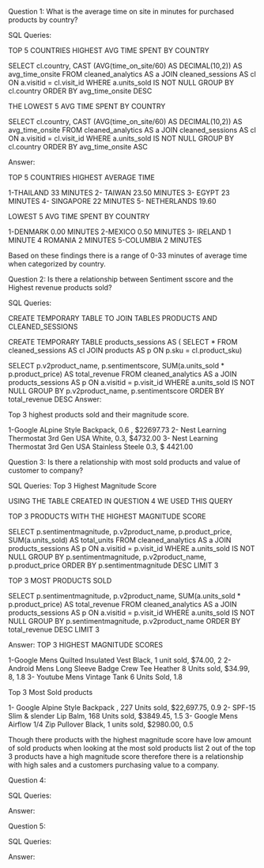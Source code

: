 Question 1: What is the average time on site in minutes for purchased products by country?

SQL Queries:

TOP 5 COUNTRIES HIGHEST AVG TIME SPENT BY COUNTRY

SELECT cl.country, CAST (AVG(time_on_site/60) AS DECIMAL(10,2)) AS avg_time_onsite
FROM cleaned_analytics AS a 
JOIN cleaned_sessions AS cl 
ON a.visitid = cl.visit_id 
WHERE a.units_sold IS NOT NULL 
GROUP BY cl.country 
ORDER BY avg_time_onsite DESC

THE LOWEST 5 AVG TIME SPENT BY COUNTRY

SELECT cl.country, CAST (AVG(time_on_site/60) AS DECIMAL(10,2)) AS avg_time_onsite
FROM cleaned_analytics AS a 
JOIN cleaned_sessions AS cl 
ON a.visitid = cl.visit_id 
WHERE a.units_sold IS NOT NULL 
GROUP BY cl.country 
ORDER BY avg_time_onsite ASC

Answer: 

TOP 5 COUNTRIES HIGHEST AVERAGE TIME 

1-THAILAND 33 MINUTES
2- TAIWAN 23.50 MINUTES
3- EGYPT 23 MINUTES
4- SINGAPORE 22 MINUTES
5- NETHERLANDS 19.60

LOWEST 5 AVG TIME SPENT BY COUNTRY

1-DENMARK 0.00 MINUTES
2-MEXICO 0.50 MINUTES
3- IRELAND 1 MINUTE
4 ROMANIA 2 MINUTES
5-COLUMBIA 2 MINUTES

Based on these findings there is a range of 0-33 minutes of average time when categorized by country.




Question 2: Is there a relationship between Sentiment sscore and the Highest revenue products sold?

SQL Queries:

CREATE TEMPORARY TABLE TO JOIN TABLES PRODUCTS AND CLEANED_SESSIONS

CREATE TEMPORARY TABLE products_sessions AS (
SELECT *
FROM cleaned_sessions AS cl
JOIN products AS p 
ON p.sku = cl.product_sku)


SELECT p.v2product_name, p.sentimentscore, SUM(a.units_sold * p.product_price) AS total_revenue
FROM cleaned_analytics AS a 
JOIN products_sessions AS p
ON a.visitid = p.visit_id 
WHERE a.units_sold IS NOT NULL 
GROUP BY p.v2product_name, p.sentimentscore 
ORDER BY total_revenue DESC 
Answer:

Top 3 highest products sold and their magnitude score.

1-Google ALpine Style Backpack, 0.6 , $22697.73
2- Nest Learning Thermostat 3rd Gen USA White, 0.3, $4732.00
3- Nest Learning Thermostat 3rd Gen USA Stainless Steele 0.3, $ 4421.00

Question 3: Is there a relationship with most sold products and value of customer to company?

SQL Queries:
Top 3 Highest Magnitude Score

USING THE TABLE CREATED IN QUESTION 4 WE USED THIS QUERY

TOP 3 PRODUCTS WITH THE HIGHEST MAGNITUDE SCORE 

SELECT p.sentimentmagnitude, p.v2product_name, p.product_price, SUM(a.units_sold) AS total_units
FROM cleaned_analytics AS a 
JOIN products_sessions AS p
ON a.visitid = p.visit_id 
WHERE a.units_sold IS NOT NULL 
GROUP BY p.sentimentmagnitude, p.v2product_name, p.product_price
ORDER BY p.sentimentmagnitude DESC
LIMIT 3

TOP 3 MOST PRODUCTS SOLD 

SELECT p.sentimentmagnitude, p.v2product_name, SUM(a.units_sold * p.product_price) AS total_revenue
FROM cleaned_analytics AS a 
JOIN products_sessions AS p
ON a.visitid = p.visit_id 
WHERE a.units_sold IS NOT NULL 
GROUP BY p.sentimentmagnitude, p.v2product_name 
ORDER BY total_revenue DESC
LIMIT 3


Answer:
TOP 3 HIGHEST MAGNITUDE SCORES 

1-Google Mens Quilted Insulated Vest Black, 1 unit sold, $74.00, 2
2- Android Mens Long Sleeve Badge Crew Tee Heather 8 Units sold, $34.99, 8, 1.8 
3- Youtube Mens Vintage Tank 6 Units Sold, 1.8

Top 3 Most Sold products 

1- Google Alpine Style Backpack , 227 Units sold, $22,697.75, 0.9
2- SPF-15 Slim & slender Lip Balm, 168 Units sold, $3849.45, 1.5
3- Google Mens Airflow 1/4 Zip Pullover Black, 1 units sold, $2980.00, 0.5

Though there products with the highest magnitude score have low amount of sold products when looking at the most sold products list 2 out of the top 3 products have a high magnitude score therefore there is a relationship with high sales and a customers purchasing value to a company.

Question 4: 

SQL Queries:

Answer:



Question 5: 

SQL Queries:

Answer:
